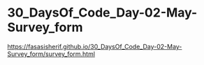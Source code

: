 # 30_DaysOf_Code_Day-02-May-Survey_form
https://fasasisherif.github.io/30_DaysOf_Code_Day-02-May-Survey_form/survey_form.html
